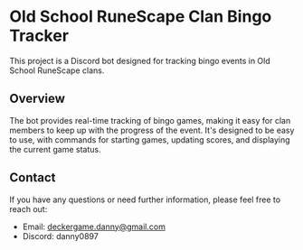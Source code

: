 # Old School RuneScape Clan Bingo Tracker

This project is a Discord bot designed for tracking bingo events in Old School RuneScape clans.

## Overview

The bot provides real-time tracking of bingo games, making it easy for clan members to keep up with the progress of the event. It's designed to be easy to use, with commands for starting games, updating scores, and displaying the current game status.

## Contact

If you have any questions or need further information, please feel free to reach out:

- Email: deckergame.danny@gmail.com
- Discord: danny0897
